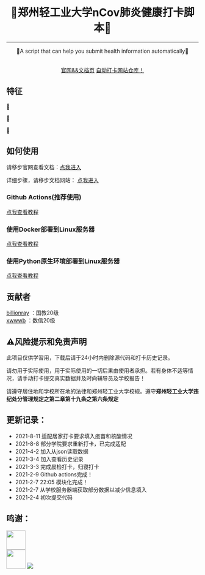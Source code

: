 <!-- div align=center><img style="width: 60%;" src="./images/title.png"></div>-->
<h1 align="center">🎉郑州轻工业大学nCov肺炎健康打卡脚本🎉</h1>
<hr />
<p align="center">🍺A script that can help you submit health information automatically🍺</p>
<div align="center">
<img src="https://img.shields.io/badge/Python-3.7-brightgreen" alt="">
<img src="https://img.shields.io/badge/Chrome-v88-green" alt="">
<a target="_blank" href="https://daka.xwwwb.com"><img src="https://img.shields.io/badge/Docs-latest-blueviolet" alt=""></a>
</div>
<div align="center"><a target="_blank" href="https://xwwwb.github.io/zzulidakadocs">官网&&文档页</a> 
<a target="_blank" href="https://github.com/xwwwb/ZzuliDakaWeb">自动打卡网站仓库！</a></div>

<h2>特征</h2>
<p>👏</p>
<p>🎨</p>
<p>🍔</p>

<h2>如何使用</h2>
请移步官网查看文档：<a target="_blank" href="https://daka.xwwwb.com">点我进入</a>

详细步骤，请移步文档网站： <a target="_blank" href="https://daka.xwwwb.com/#/local">点我进入</a>
</p>
<h3>Github Actions(推荐使用)</h3>
 <a target="_blank" href="https://xwwwb.github.io/zzulidakadocs/#/ga">点我查看教程</a><br />
<h3>使用Docker部署到Linux服务器</h3>
 <a target="_blank" href="https://xwwwb.github.io/zzulidakadocs/#/docker">点我查看教程</a>
<h3>使用Python原生环境部署到Linux服务器</h3>
 <a target="_blank" href="https://xwwwb.github.io/zzulidakadocs/#/linux">点我查看教程</a>
<h2>贡献者</h2>

 [billionray](https://github.com/billionray) ：国教20级  
 [xwwwb](https://github.com/xwwwb) ：数信20级


<h2>⚠风险提示和免责声明</h2>

此项目仅供学習用，下载后请于24小时内删除源代码和打卡历史记录。

请勿用于实际使用，用于实际使用的一切后果由使用者承担。若有身体不适等情况，请手动打卡提交真实数据并及时向辅导员及学校报告！

请遵守居住地和学校所在地的法律和郑州轻工业大学校规。遵守**郑州轻工业大学违纪处分管理规定之第二章第十九条之第六条规定**


<h2>更新记录：</h2>
<ul>
 <li>2021-8-11 适配居家打卡要求填入疫苗和核酸情况</li>
<li>2021-8-8 部分学院要求重新打卡，已完成适配</li>
<li>2021-4-2 加入从json读取数据</li>
<li>2021-3-4 加入查看历史记录</li>
<li>2021-3-3 完成晨检打卡，归寝打卡</li>
<li>2021-2-9 Github actions完成！</li>
<li>2021-2-7 22:05 模块化完成！</li>
<li>2021-2-7 从学校服务器端获取部分数据以减少信息填入</li>
<li>2021-2-4 初次提交代码</li>
</ul>
<h2>鸣谢：</h2>
<a href="https://www.python.org/"><img src="https://www.python.org/static/img/python-logo.png" alt="" height="50px"></a><br />
<a href="https://visualstudio.microsoft.com/zh-hans/vs/"><img src="https://visualstudio.microsoft.com/wp-content/uploads/2019/06/BrandVisualStudioWin2019-3.svg" alt="" height="50px"></a>
<a href="https://www.jetbrains.com/zh-cn/pycharm/"><img src="https://upload.wikimedia.org/wikipedia/commons/thumb/1/1d/PyCharm_Icon.svg/96px-PyCharm_Icon.svg.png"></a><br />
